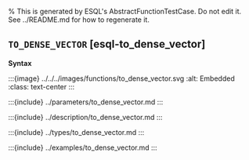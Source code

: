 % This is generated by ESQL's AbstractFunctionTestCase. Do not edit it. See ../README.md for how to regenerate it.

## `TO_DENSE_VECTOR` [esql-to_dense_vector]

**Syntax**

:::{image} ../../../images/functions/to_dense_vector.svg
:alt: Embedded
:class: text-center
:::


:::{include} ../parameters/to_dense_vector.md
:::

:::{include} ../description/to_dense_vector.md
:::

:::{include} ../types/to_dense_vector.md
:::

:::{include} ../examples/to_dense_vector.md
:::

